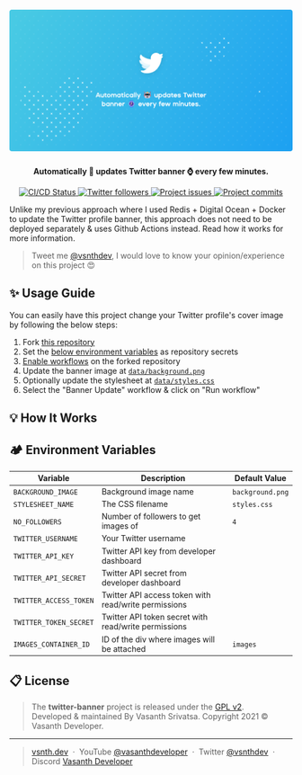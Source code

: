 <h5 align="center">
    <img src="https://raw.githubusercontent.com/vsnthdev/twitter-banner/main/media/twitter-banner.png" alt="twitter-banner">
</h5>
<p align="center"><strong>Automatically 🤖 updates Twitter banner ⌚ every few minutes.</strong></p>
<p align="center">
    <a href="https://github.com/vsnthdev/twitter-banner/actions/workflows/ci.yml">
        <img src="https://img.shields.io/github/workflow/status/vsnthdev/twitter-banner/Banner%20Update?label=status&style=flat-square" alt="CI/CD Status">
    </a>
    <a target="_blank" rel="noopener" href="http://vas.cx/twitter">
        <img src="https://img.shields.io/twitter/follow/vsnthdev?color=1da1f2&label=followers&style=flat-square" alt="Twitter followers">
    </a>
    <a href="https://github.com/vsnthdev/twitter-banner/issues">
        <img src="https://img.shields.io/github/issues/vsnthdev/twitter-banner.svg?style=flat-square" alt="Project issues">
    </a>
    <a href="https://github.com/vsnthdev/twitter-banner/commits/main">
        <img src="https://img.shields.io/github/last-commit/vsnthdev/twitter-banner.svg?style=flat-square"
            alt="Project commits">
    </a>
</p>

Unlike my previous approach where I used Redis + Digital Ocean + Docker to update the Twitter profile banner, this approach does not need to be deployed separately & uses Github Actions instead. Read how it works for more information.

> Tweet me <a target="_blank" rel="noopener" href="https://vas.cx/twitter">@vsnthdev</a>, I would love to know your opinion/experience on this project 😍

## ✨ Usage Guide

You can easily have this project change your Twitter profile's cover image by following the below steps:

1. Fork [this repository](https://github.com/vsnthdev/twitter-banner/fork?fragment=1)
2. Set the [below environment variables](#%EF%B8%8F-environment-variables) as repository secrets
3. <a target="_blank" rel="noopener" href="https://user-images.githubusercontent.com/24322511/147423094-146aeeae-eeff-4ec3-8001-44d9adcad7bf.png">Enable workflows</a> on the forked repository
4. Update the banner image at [`data/background.png`](https://github.com/vsnthdev/twitter-banner/blob/main/data/background.png)
5. Optionally update the stylesheet at [`data/styles.css`](https://github.com/vsnthdev/twitter-banner/blob/main/data/styles.css)
6. Select the "Banner Update" workflow & click on "Run workflow"

## 💡 How It Works

## 🏕️ Environment Variables

| Variable | Description | Default Value |
| -------- | ----------- | ------------- |
| `BACKGROUND_IMAGE` | Background image name | `background.png` |
| `STYLESHEET_NAME` | The CSS filename | `styles.css` |
| `NO_FOLLOWERS` | Number of followers to get images of | `4` |
| `TWITTER_USERNAME` | Your Twitter username |  |
| `TWITTER_API_KEY` | Twitter API key from developer dashboard |  |
| `TWITTER_API_SECRET` | Twitter API secret from developer dashboard |  |
| `TWITTER_ACCESS_TOKEN` | Twitter API access token with read/write permissions |  |
| `TWITTER_TOKEN_SECRET` | Twitter API token secret with read/write permissions |  |
| `IMAGES_CONTAINER_ID` | ID of the div where images will be attached | `images` |

## 📋 License

> The **twitter-banner** project is released under the [GPL v2](https://github.com/vsnthdev/twitter-banner/blob/main/LICENSE.md). <br> Developed &amp; maintained By Vasanth Srivatsa. Copyright 2021 © Vasanth Developer.

<hr>

> <a href="https://vsnth.dev" target="_blank" rel="noopener">vsnth.dev</a> &nbsp;&middot;&nbsp;
> YouTube <a href="https://vas.cx/videos" target="_blank" rel="noopener">@vasanthdeveloper</a> &nbsp;&middot;&nbsp;
> Twitter <a href="https://vas.cx/twitter" target="_blank" rel="noopener">@vsnthdev</a> &nbsp;&middot;&nbsp;
> Discord <a href="https://vas.cx/discord" target="_blank" rel="noopener">Vasanth Developer</a>
